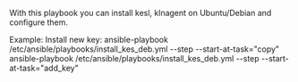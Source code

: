 With this playbook you can install kesl, klnagent on Ubuntu/Debian and configure them.

Example:
	Install new key:
		ansible-playbook /etc/ansible/playbooks/install_kes_deb.yml --step --start-at-task="copy"
		ansible-playbook /etc/ansible/playbooks/install_kes_deb.yml --step --start-at-task="add_key"